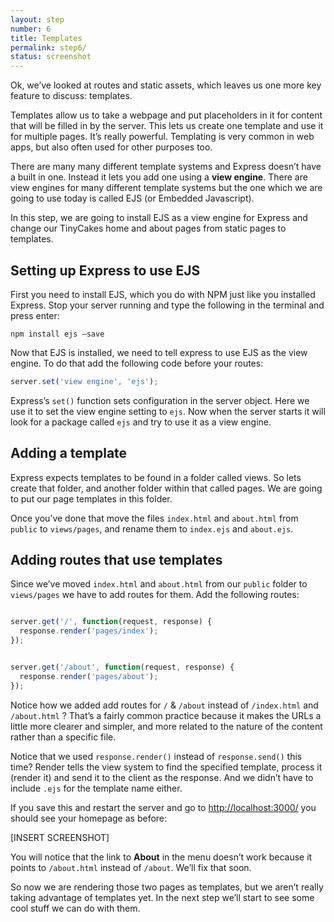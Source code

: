 ```yaml
---
layout: step
number: 6
title: Templates
permalink: step6/
status: screenshot
---
```


Ok, we’ve looked at routes and static assets, which leaves us one more key feature to discuss: templates.

Templates allow us to take a webpage and put placeholders in it for content that will be filled in by the server.  This lets us create one template and use it for multiple pages.  It’s really powerful.  Templating is very common in web apps, but also often used for other purposes too.

There are many many different template systems and Express doesn’t have a built in one.  Instead it lets you add one using a **view engine**.  There are view engines for many different template systems but the one which we are going to use today is called EJS (or Embedded Javascript).

In this step, we are going to install EJS as a view engine for Express and change our TinyCakes home and about pages from static pages to templates.

## Setting up Express to use EJS

First you need to install EJS, which you do with NPM just like you installed Express.  Stop your server running and type the following in the terminal and press enter:

```
npm install ejs —save
```

Now that EJS is installed, we need to tell express to use EJS as the view engine.  To do that add the following code before your routes:

```javascript
server.set('view engine', 'ejs');
```

Express’s `set()` function sets configuration in the server object.  Here we use it to set the view engine setting to `ejs`.  Now when the server starts it will look for a package called `ejs` and try to use it as a view engine.

## Adding a template

Express expects templates to be found in a folder called views.  So lets create that folder, and another folder within that called pages.  We are going to put our page templates in this folder.

Once you’ve done that move the files `index.html` and `about.html` from `public` to `views/pages`, and rename them to `index.ejs` and `about.ejs`.

## Adding routes that use templates

Since we’ve moved `index.html` and `about.html` from our `public` folder to `views/pages` we have to add routes for them.  Add the following routes:

```javascript

server.get('/', function(request, response) {
  response.render('pages/index');
});


server.get('/about', function(request, response) {
  response.render('pages/about');
});
```

Notice how we added add routes for `/` & `/about` instead of `/index.html` and `/about.html` ?  That’s a fairly common practice because it makes the URLs a little more clearer and simpler, and more related to the nature of the content rather than a specific file.

Notice that we used `response.render()` instead of `response.send()` this time?  Render tells the view system to find the specified template, process it (render it) and send it to the client as the response.  And we didn’t have to include `.ejs` for the template name either.

If you save this and restart the server and go to <http://localhost:3000/> you should see your homepage as before:

[INSERT SCREENSHOT]

You will notice that the link to **About** in the menu doesn’t work because it points to `/about.html` instead of `/about`.  We’ll fix that soon.

So now we are rendering those two pages as templates, but we aren’t really taking advantage of templates yet.  In the next step we’ll start to see some cool stuff we can do with them.
